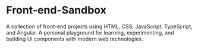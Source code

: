# Front-end-Sandbox
A collection of front-end projects using HTML, CSS, JavaScript, TypeScript, and Angular. A personal playground for learning, experimenting, and building UI components with modern web technologies.
